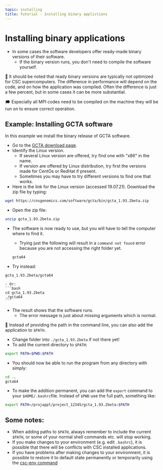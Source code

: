 ```yaml
---
topic: installing
title: Tutorial - Installing binary applictions
---
```


# Installing binary applications

- In some cases the software developers offer ready-made binary versions of their software. 
    - If the binary version runs, you don't need to compile the software yourself.

💭 It should be noted that ready binary versions are typically not optimized for CSC supercomputers. The difference in performance will depend on the code, and on how the application was compiled. 
Often the difference is just a few percent, but in some cases it can be more substantial.

🗯 Especially all MPI codes need to be compiled on the machine they will be run on to ensure correct operation.

## Example: Installing GCTA software

In this example we install the binary release of GCTA software.

- Go to the [GCTA download page](https://cnsgenomics.com/software/gcta/#Download).
- Identify the Linux version. 
    - If several Linux version are offered, try find one with "x86" in the name.
    - If version are offered by Linux distribution, try first the versions made for CentOs or RedHat if present. 
    - Sometimes you may have to try different versions to find one that works.
- Here is the link for the Linux version (accessed 19.07.21). Download the zip file by typing:
```bash
wget https://cnsgenomics.com/software/gcta/bin/gcta_1.93.2beta.zip
```
- Open the zip file:
```bash
unzip gcta_1.93.2beta.zip
```
- The software is now ready to use, but you will have to tell the computer where to find it. 
    - Trying just the following will result in a `command not found` error because you are not accessing the right folder yet.
    ```bash
    gcta64
    ```

- Try instead:
```bash
gcta_1.93.2beta/gcta64
```
    - Or:
    ```bash
    cd gcta_1.93.2beta
    ./gcta64
    ```
- The result shows that the software runs.
    - The error message is just about missing arguments which is normal. 

💬 Instead of providing the path in the command line, you can also add the application to `$PATH`. 
- Change folder into `./gcta_1.93.2beta` if not there yet!
- To add the current directory to `$PATH`:
```bash
export PATH=$PWD:$PATH
```
- You should now be able to run the program from any directory with simply:
```bash
cd ..
gcta64
```
- To make the addition permanent, you can add the `export` command to your `$HOME/.bashrc`file. Instead of `$PWD` use the full path, something like:
```bash
export PATH=/projappl/project_12345/gcta_1.93.2beta:$PATH
```

## Some notes: 
- When adding paths to `$PATH`, always remember to include the current `$PATH`, or some of your normal shell commands etc. will stop working.
- If you make changes to your environment (e.g. edit `.bashrc`), it is possible that there will be conflicts with CSC installed applications.
- If you have problems after making changes to your environment, it is possible to restore it to default state permanently or temporarily using the [csc-env command](https://docs.csc.fi/support/tutorials/using_csc_env/)
